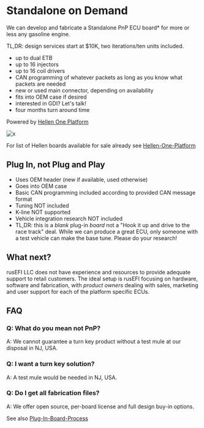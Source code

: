 # Standalone on Demand

We can develop and fabricate a Standalone PnP ECU board* for more or less any gasoline engine.

TL,DR: design services start at $10K, two iterations/ten units included.

* up to dual ETB
* up to 16 injectors
* up to 16 coil drivers
* CAN programming of whatever packets as long as you know what packets are needed
* new or used main connector, depending on availability
* fits into OEM case if desired
* interested in GDI? Let's talk!
* four months turn around time

Powered by [Hellen One Platform](Hellen-One-Platform)

![x](Hardware/Hellen/hellen-one-logo-300.jpg)

For list of Hellen boards available for sale already see [Hellen-One-Platform](Hellen-One-Platform)

## Plug In, not Plug and Play

* Uses OEM header (new if available, used otherwise)
* Goes into OEM case
* Basic CAN programming included according to provided CAN message format
* Tuning NOT included
* K-line NOT supported
* Vehicle integration research NOT included
* TL,DR: this is a _blank_ plug-in _board_ not a "Hook it up and drive to the race track" deal. While we can produce a great ECU, only someone with a test vehicle can make the base tune. Please do your research!

## What next?

rusEFI LLC does not have experience and resources to provide adequate support to retail customers. The ideal setup is rusEFI focusing on hardware, software and fabrication, with _product owners_ dealing with sales, marketing and user support for each of the platform specific ECUs.

## FAQ

### Q: What do you mean not PnP?

A: We cannot guarantee a turn key product without a test mule at our disposal in NJ, USA.

### Q: I want a turn key solution?

A: A test mule would be needed in NJ, USA.

### Q: Do I get all fabrication files?

A: We offer open source, per-board license and full design buy-in options.

See also [Plug-In-Board-Process](Plug-In-Board-Process)
